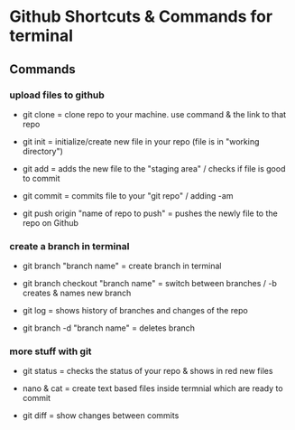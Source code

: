 # Github Shortcuts & Commands for terminal

## Commands

### upload files to github
- git clone = clone repo to your machine. use command & the link to that repo

- git init = initialize/create new file in your repo (file is in "working directory")

- git add = adds the new file to the "staging area" / checks if file is good to commit

- git commit = commits file to your "git repo" / adding -am 

- git push origin "name of repo to push" = pushes the newly file to the repo on Github

### create a branch in terminal
- git branch "branch name" = create branch in terminal

- git branch checkout "branch name" = switch between branches / -b creates & names new branch

- git log = shows history of branches and changes of the repo

- git branch -d "branch name" = deletes branch

### more stuff with git
- git status = checks the status of your repo & shows in red new files

- nano & cat = create text based files inside termnial which are ready to commit

- git diff = show changes between commits



